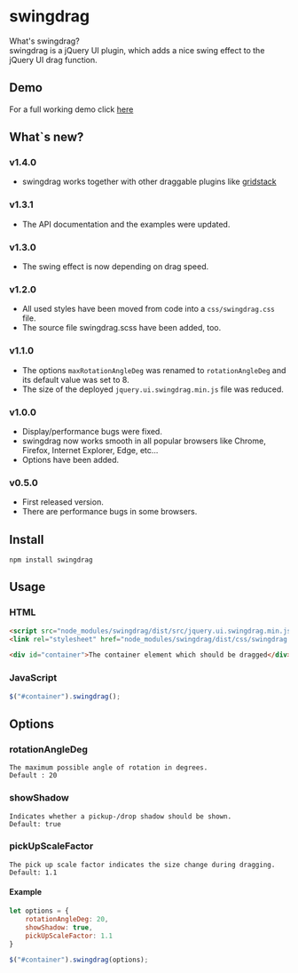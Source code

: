 # swingdrag

What's swingdrag?\
swingdrag is a jQuery UI plugin, which adds a nice swing effect to the jQuery UI drag function.

## Demo
For a full working demo click [here](http://codepen.io/waxalot/pen/xdOaRW)

## What`s new?

### v1.4.0
* swingdrag works together with other draggable plugins like [gridstack](https://www.npmjs.com/package/gridstack)

### v1.3.1
* The API documentation and the examples were updated.

### v1.3.0
* The swing effect is now depending on drag speed.

### v1.2.0
* All used styles have been moved from code into a `css/swingdrag.css` file.
* The source file swingdrag.scss have been added, too.

### v1.1.0
* The options `maxRotationAngleDeg` was renamed to `rotationAngleDeg` and its default value was set to 8.
* The size of the deployed `jquery.ui.swingdrag.min.js` file was reduced.

### v1.0.0
* Display/performance bugs were fixed.
* swingdrag now works smooth in all popular browsers like Chrome, Firefox, Internet Explorer, Edge, etc...
* Options have been added.

### v0.5.0
* First released version. 
* There are performance bugs in some browsers.

## Install
```
npm install swingdrag
```

## Usage
### HTML
```html
<script src="node_modules/swingdrag/dist/src/jquery.ui.swingdrag.min.js"></script>
<link rel="stylesheet" href="node_modules/swingdrag/dist/css/swingdrag.css" />

<div id="container">The container element which should be dragged</div>
```
### JavaScript
```js
$("#container").swingdrag();
```

## Options

### rotationAngleDeg
```
The maximum possible angle of rotation in degrees.
Default : 20
```

### showShadow
```
Indicates whether a pickup-/drop shadow should be shown.
Default: true
```

### pickUpScaleFactor
```
The pick up scale factor indicates the size change during dragging.
Default: 1.1
```

#### Example
```js
let options = {
    rotationAngleDeg: 20, 
    showShadow: true, 
    pickUpScaleFactor: 1.1
}

$("#container").swingdrag(options);
```